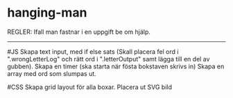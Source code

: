 # hanging-man
REGLER:
Ifall man fastnar i en uppgift be om hjälp.

------------------------------------------------------

#JS
Skapa text input, med if else sats (Skall placera fel ord i ".wrongLetterLog" och rätt ord i ".letterOutput" samt lägga till en del av gubben).
Skapa en timer (ska starta när fösta bokstaven skrivs in)
Skapa en array med ord som slumpas ut.


#CSS
Skapa grid layout för alla boxar.
Placera ut SVG bild



